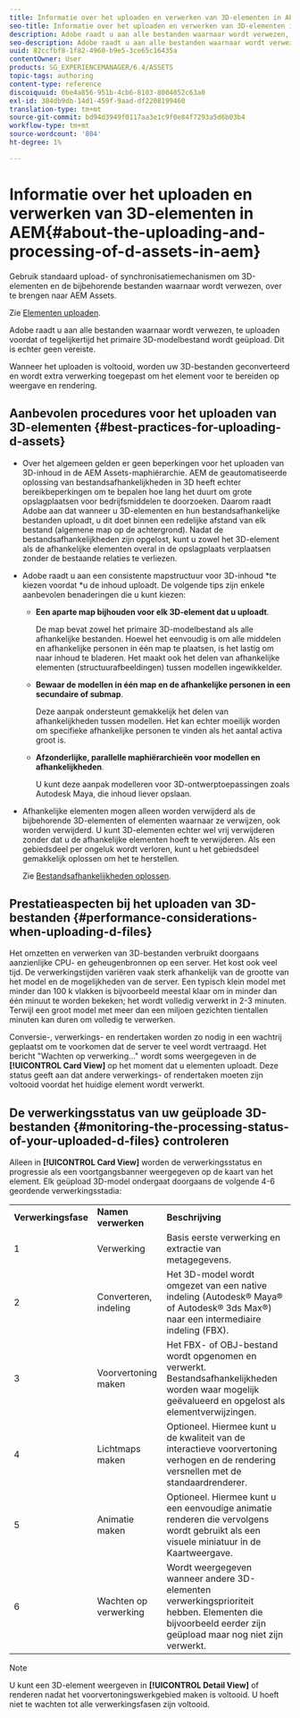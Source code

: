 ```yaml
---
title: Informatie over het uploaden en verwerken van 3D-elementen in AEM
seo-title: Informatie over het uploaden en verwerken van 3D-elementen in AEM
description: Adobe raadt u aan alle bestanden waarnaar wordt verwezen, te uploaden voordat of tegelijkertijd het primaire 3D-modelbestand wordt geüpload. Wanneer het uploaden is voltooid, worden uw 3D-bestanden geconverteerd en wordt extra verwerking toegepast om het element voor te bereiden op weergave en rendering.
seo-description: Adobe raadt u aan alle bestanden waarnaar wordt verwezen, te uploaden voordat of tegelijkertijd het primaire 3D-modelbestand wordt geüpload. Wanneer het uploaden is voltooid, worden uw 3D-bestanden geconverteerd en wordt extra verwerking toegepast om het element voor te bereiden op weergave en rendering.
uuid: 82ccfbf8-1f82-4960-b9e5-3ce65c16435a
contentOwner: User
products: SG_EXPERIENCEMANAGER/6.4/ASSETS
topic-tags: authoring
content-type: reference
discoiquuid: 0be4a856-951b-4cb6-8103-8004052c63a0
exl-id: 384db9db-14d1-459f-9aad-df2208199460
translation-type: tm+mt
source-git-commit: bd94d3949f0117aa3e1c9f0e84f7293a5d6b03b4
workflow-type: tm+mt
source-wordcount: '804'
ht-degree: 1%

---
```


# Informatie over het uploaden en verwerken van 3D-elementen in AEM{#about-the-uploading-and-processing-of-d-assets-in-aem}

Gebruik standaard upload- of synchronisatiemechanismen om 3D-elementen en de bijbehorende bestanden waarnaar wordt verwezen, over te brengen naar AEM Assets.

Zie [Elementen uploaden](/help/assets/managing-assets-touch-ui.md#uploading-assets).

Adobe raadt u aan alle bestanden waarnaar wordt verwezen, te uploaden voordat of tegelijkertijd het primaire 3D-modelbestand wordt geüpload. Dit is echter geen vereiste.

Wanneer het uploaden is voltooid, worden uw 3D-bestanden geconverteerd en wordt extra verwerking toegepast om het element voor te bereiden op weergave en rendering.

## Aanbevolen procedures voor het uploaden van 3D-elementen {#best-practices-for-uploading-d-assets}

* Over het algemeen gelden er geen beperkingen voor het uploaden van 3D-inhoud in de AEM Assets-maphiërarchie. AEM de geautomatiseerde oplossing van bestandsafhankelijkheden in 3D heeft echter bereikbeperkingen om te bepalen hoe lang het duurt om grote opslagplaatsen voor bedrijfsmiddelen te doorzoeken. Daarom raadt Adobe aan dat wanneer u 3D-elementen en hun bestandsafhankelijke bestanden uploadt, u dit doet binnen een redelijke afstand van elk bestand (algemene map op de achtergrond). Nadat de bestandsafhankelijkheden zijn opgelost, kunt u zowel het 3D-element als de afhankelijke elementen overal in de opslagplaats verplaatsen zonder de bestaande relaties te verliezen.
* Adobe raadt u aan een consistente mapstructuur voor 3D-inhoud *te kiezen voordat *u de inhoud uploadt. De volgende tips zijn enkele aanbevolen benaderingen die u kunt kiezen:

   * **Een aparte map bijhouden voor elk 3D-element dat u uploadt**.

      De map bevat zowel het primaire 3D-modelbestand als alle afhankelijke bestanden. Hoewel het eenvoudig is om alle middelen en afhankelijke personen in één map te plaatsen, is het lastig om naar inhoud te bladeren. Het maakt ook het delen van afhankelijke elementen (structuurafbeeldingen) tussen modellen ingewikkelder.

   * **Bewaar de modellen in één map en de afhankelijke personen in een secundaire of submap**.

      Deze aanpak ondersteunt gemakkelijk het delen van afhankelijkheden tussen modellen. Het kan echter moeilijk worden om specifieke afhankelijke personen te vinden als het aantal activa groot is.

   * **Afzonderlijke, parallelle maphiërarchieën voor modellen en afhankelijkheden**.

      U kunt deze aanpak modelleren voor 3D-ontwerptoepassingen zoals Autodesk Maya, die inhoud liever opslaan.

* Afhankelijke elementen mogen alleen worden verwijderd als de bijbehorende 3D-elementen of elementen waarnaar ze verwijzen, ook worden verwijderd. U kunt 3D-elementen echter wel vrij verwijderen zonder dat u de afhankelijke elementen hoeft te verwijderen. Als een gebiedsdeel per ongeluk wordt verloren, kunt u het gebiedsdeel gemakkelijk oplossen om het te herstellen.

   Zie [Bestandsafhankelijkheden oplossen](/help/assets/resolve-file-dependencies.md).

## Prestatieaspecten bij het uploaden van 3D-bestanden {#performance-considerations-when-uploading-d-files}

Het omzetten en verwerken van 3D-bestanden verbruikt doorgaans aanzienlijke CPU- en geheugenbronnen op een server. Het kost ook veel tijd. De verwerkingstijden variëren vaak sterk afhankelijk van de grootte van het model en de mogelijkheden van de server. Een typisch klein model met minder dan 100 k vlakken is bijvoorbeeld meestal klaar om in minder dan één minuut te worden bekeken; het wordt volledig verwerkt in 2-3 minuten. Terwijl een groot model met meer dan een miljoen gezichten tientallen minuten kan duren om volledig te verwerken.

Conversie-, verwerkings- en rendertaken worden zo nodig in een wachtrij geplaatst om te voorkomen dat de server te veel wordt vertraagd. Het bericht &quot;Wachten op verwerking...&quot; wordt soms weergegeven in de **[!UICONTROL Card View]** op het moment dat u elementen uploadt. Deze status geeft aan dat andere verwerkings- of rendertaken moeten zijn voltooid voordat het huidige element wordt verwerkt.

## De verwerkingsstatus van uw geüploade 3D-bestanden {#monitoring-the-processing-status-of-your-uploaded-d-files} controleren

Alleen in **[!UICONTROL Card View]** worden de verwerkingsstatus en progressie als een voortgangsbanner weergegeven op de kaart van het element. Elk geüpload 3D-model ondergaat doorgaans de volgende 4-6 geordende verwerkingsstadia:

<table> 
 <tbody> 
  <tr> 
   <td><strong>Verwerkingsfase</strong><br /> </td> 
   <td><strong>Namen verwerken</strong></td> 
   <td><strong>Beschrijving</strong></td> 
  </tr> 
  <tr> 
   <td>1</td> 
   <td>Verwerking</td> 
   <td>Basis eerste verwerking en extractie van metagegevens.</td> 
  </tr> 
  <tr> 
   <td>2</td> 
   <td>Converteren, indeling</td> 
   <td>Het 3D-model wordt omgezet van een native indeling (Autodesk® Maya® of Autodesk® 3ds Max®) naar een intermediaire indeling (FBX).</td> 
  </tr> 
  <tr> 
   <td>3</td> 
   <td>Voorvertoning maken</td> 
   <td>Het FBX- of OBJ-bestand wordt opgenomen en verwerkt. Bestandsafhankelijkheden worden waar mogelijk geëvalueerd en opgelost als elementverwijzingen.</td> 
  </tr> 
  <tr> 
   <td>4</td> 
   <td>Lichtmaps maken</td> 
   <td>Optioneel. Hiermee kunt u de kwaliteit van de interactieve voorvertoning verhogen en de rendering versnellen met de standaardrenderer.</td> 
  </tr> 
  <tr> 
   <td>5</td> 
   <td>Animatie maken</td> 
   <td>Optioneel. Hiermee kunt u een eenvoudige animatie renderen die vervolgens wordt gebruikt als een visuele miniatuur in de Kaartweergave.</td> 
  </tr> 
  <tr> 
   <td>6</td> 
   <td>Wachten op verwerking</td> 
   <td>Wordt weergegeven wanneer andere 3D-elementen verwerkingsprioriteit hebben. Elementen die bijvoorbeeld eerder zijn geüpload maar nog niet zijn verwerkt.</td> 
  </tr> 
 </tbody> 
</table>

>[!NOTE]
>
>U kunt een 3D-element weergeven in **[!UICONTROL Detail View]** of renderen nadat het voorvertoningswerkgebied maken is voltooid. U hoeft niet te wachten tot alle verwerkingsfasen zijn voltooid.
